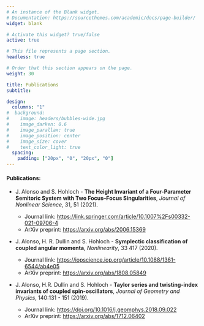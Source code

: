 ```yaml
---
# An instance of the Blank widget.
# Documentation: https://sourcethemes.com/academic/docs/page-builder/
widget: blank

# Activate this widget? true/false
active: true

# This file represents a page section.
headless: true

# Order that this section appears on the page.
weight: 30

title: Publications
subtitle: 

design:
  columns: "1"
#  background:
#    image: headers/bubbles-wide.jpg
#    image_darken: 0.6
#    image_parallax: true
#    image_position: center
#    image_size: cover
#    text_color_light: true
  spacing:
    padding: ["20px", "0", "20px", "0"]
---
```


#### Publications:

* J. Alonso and S. Hohloch - **The Height Invariant of a Four-Parameter Semitoric System with Two Focus–Focus Singularities**, *Journal of Nonlinear Science*, 31, 51 (2021).
  * Journal link: https://link.springer.com/article/10.1007%2Fs00332-021-09706-4
  * ArXiv preprint: https://arxiv.org/abs/2006.15369

* J. Alonso, H. R. Dullin and S. Hohloch - **Symplectic classification of coupled angular momenta**, *Nonlinearity*, 33 417 (2020). 
  * Journal link: https://iopscience.iop.org/article/10.1088/1361-6544/ab4e05
  * ArXiv preprint: https://arxiv.org/abs/1808.05849

* J. Alonso, H.R. Dullin and S. Hohloch - **Taylor series and twisting-index invariants of coupled spin-oscillators**, *Journal of Geometry and Physics*, 140:131 - 151 (2019).
  * Journal link: https://doi.org/10.1016/j.geomphys.2018.09.022
  * ArXiv preprint: https://arxiv.org/abs/1712.06402

